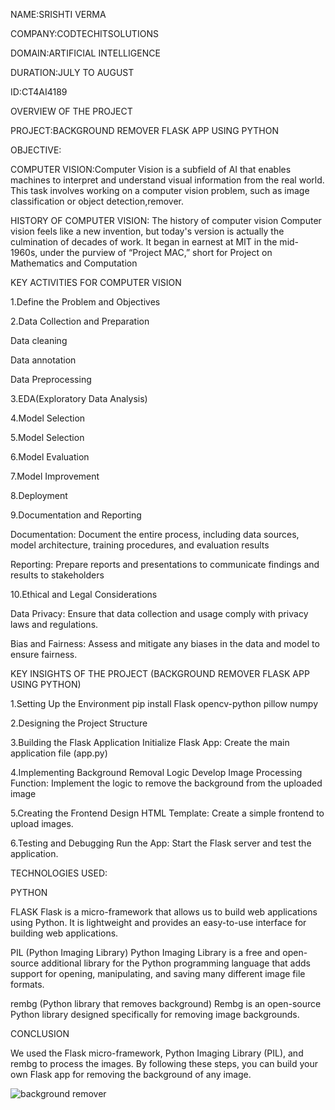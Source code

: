 NAME:SRISHTI VERMA

COMPANY:CODTECHITSOLUTIONS

DOMAIN:ARTIFICIAL INTELLIGENCE 

DURATION:JULY TO AUGUST

ID:CT4AI4189

OVERVIEW OF THE PROJECT

PROJECT:BACKGROUND REMOVER FLASK APP USING PYTHON

OBJECTIVE:

COMPUTER VISION:Computer Vision is a subfield of AI that enables machines to interpret
and understand visual information from the real world. This task involves
working on a computer vision problem, such as image classification or
object detection,remover.

HISTORY OF COMPUTER VISION:
The history of computer vision
Computer vision feels like a new invention, but today's version is actually the culmination of decades of work. It began in earnest at MIT in the mid-1960s, under the purview of “Project MAC,” short for Project on Mathematics and Computation


KEY ACTIVITIES FOR COMPUTER VISION

1.Define the Problem and Objectives

2.Data Collection and Preparation

Data cleaning

Data annotation

Data Preprocessing

3.EDA(Exploratory Data Analysis)

4.Model Selection

5.Model Selection

6.Model Evaluation

7.Model Improvement

8.Deployment

9.Documentation and Reporting

Documentation: Document the entire process, including data sources, model architecture, training procedures, and evaluation results

Reporting: Prepare reports and presentations to communicate findings and results to stakeholders

10.Ethical and Legal Considerations

Data Privacy: Ensure that data collection and usage comply with privacy laws and regulations.

Bias and Fairness: Assess and mitigate any biases in the data and model to ensure fairness.

KEY INSIGHTS OF THE PROJECT (BACKGROUND REMOVER FLASK APP USING PYTHON)

1.Setting Up the Environment
pip install Flask opencv-python pillow numpy

2.Designing the Project Structure

3.Building the Flask Application
Initialize Flask App: Create the main application file (app.py)

4.Implementing Background Removal Logic
Develop Image Processing Function: Implement the logic to remove the background from the uploaded image

5.Creating the Frontend
Design HTML Template: Create a simple frontend to upload images.

6.Testing and Debugging
Run the App: Start the Flask server and test the application.

TECHNOLOGIES USED:

PYTHON

FLASK
Flask is a micro-framework that allows us to build web applications using Python. It is lightweight and provides an easy-to-use interface for building web applications.

PIL (Python Imaging Library)
Python Imaging Library is a free and open-source additional library for the Python programming language that adds support for opening, manipulating, and saving many different image file formats.

rembg (Python library that removes background)
Rembg is an open-source Python library designed specifically for removing image backgrounds.

CONCLUSION

We used the Flask micro-framework, Python Imaging Library (PIL), and rembg to process the images. By following these steps, you can build your own Flask app for removing the background of any image.





![background remover](https://github.com/user-attachments/assets/f4583c7b-e7ce-4515-bcb5-90049fc82869)



